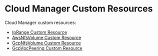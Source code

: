 # Cloud Manager Custom Resources

Cloud Manager custom resources:
* [IpRange Custom Resource](./04-10-iprange.md)
* [AwsNfsVolume Custom Resource](./04-20-10-aws-nfs-volume.md)
* [GcpNfsVolume Custom Resource](./04-30-10-gcp-nfs-volume.md)
* [GcpVpcPeering Custom Resource](./04-50-gcp-vpc-peering.md)

